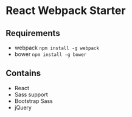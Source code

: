 # React Webpack Starter

## Requirements

* webpack ```npm install -g webpack```
* bower ```npm install -g bower```

## Contains

* React
* Sass support
* Bootstrap Sass
* jQuery
